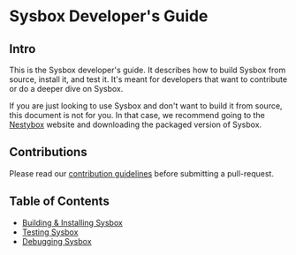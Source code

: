 # Sysbox Developer's Guide

## Intro

This is the Sysbox developer's guide. It describes how to build Sysbox from
source, install it, and test it. It's meant for developers that want to
contribute or do a deeper dive on Sysbox.

If you are just looking to use Sysbox and don't want to build it from source,
this document is not for you. In that case, we recommend going to the [Nestybox](https://www.nestybox.com)
website and downloading the packaged version of Sysbox.

## Contributions

Please read our [contribution guidelines](../../CONTRIBUTING.md) before
submitting a pull-request.

## Table of Contents

-   [Building & Installing Sysbox](build.md)
-   [Testing Sysbox](test.md)
-   [Debugging Sysbox](debug.md)
